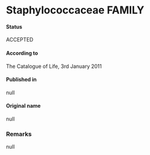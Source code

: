 # Staphylococcaceae FAMILY

#### Status
ACCEPTED

#### According to
The Catalogue of Life, 3rd January 2011

#### Published in
null

#### Original name
null

### Remarks
null